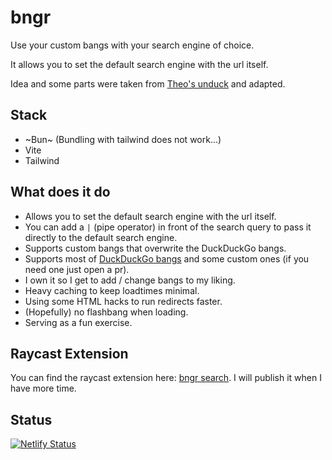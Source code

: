 # bngr

Use your custom bangs with your search engine of choice.

It allows you to set the default search engine with the url itself.

Idea and some parts were taken from [Theo's unduck](https://github.com/t3dotgg/unduck) and adapted.

## Stack

- ~Bun~ (Bundling with tailwind does not work...)
- Vite
- Tailwind

## What does it do

- Allows you to set the default search engine with the url itself.
- You can add a `|` (pipe operator) in front of the search query to pass it directly to the default search engine.
- Supports custom bangs that overwrite the DuckDuckGo bangs.
- Supports most of [DuckDuckGo bangs](https://duckduckgo.com/bangs) and some custom ones (if you need one just open a pr).
- I own it so I get to add / change bangs to my liking.
- Heavy caching to keep loadtimes minimal.
- Using some HTML hacks to run redirects faster.
- (Hopefully) no flashbang when loading.
- Serving as a fun exercise.

## Raycast Extension

You can find the raycast extension here: [bngr search](https://github.com/raphaelluethy/bngr-search).
I will publish it when I have more time.

## Status

[![Netlify Status](https://api.netlify.com/api/v1/badges/4674f8c0-e457-4848-8b6a-f08c84dee299/deploy-status)](https://app.netlify.com/sites/bngr/deploys)
